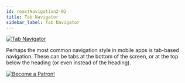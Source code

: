 ```yaml
---
id: reactNavigation2-02
title: Tab Navigator
sidebar_label: Tab Navigator
---
```



[![Tab Navigator](/img/rn2/02.gif)](https://youtu.be/P_jV8qCjRlg)

Perhaps the most common navigation style in mobile apps is tab-based navigation. These can be tabs at the bottom of the screen, or at the top below the heading (or even instead of the heading).

[![Become a Patron!](/img/logo/patreon.jpg)](https://www.patreon.com/bePatron?u=31769291)
